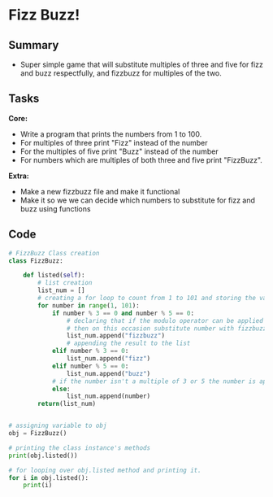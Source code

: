 # Fizz Buzz!

## Summary

* Super simple game that will substitute multiples of three and five for fizz and buzz respectfully, and fizzbuzz for multiples of the two.

## Tasks

**Core:**
* Write a program that prints the numbers from 1 to 100.
* For multiples of three print "Fizz" instead of the number
* For the multiples of five print "Buzz" instead of the number
* For numbers which are multiples of both three and five print "FizzBuzz".

**Extra:**
* Make a new fizzbuzz file and make it functional
* Make it so we we can decide which numbers to substitute for fizz and buzz using functions

## Code

```python
# FizzBuzz Class creation
class FizzBuzz:

    def listed(self):
        # list creation
        list_num = []
        # creating a for loop to count from 1 to 101 and storing the value in number
        for number in range(1, 101):
            if number % 3 == 0 and number % 5 == 0:
                # declaring that if the modulo operator can be applied to the the value of number and equal 0
                # then on this occasion substitute number with fizzbuzz
                list_num.append("fizzbuzz")
                # appending the result to the list
            elif number % 3 == 0:
                list_num.append("fizz")
            elif number % 5 == 0:
                list_num.append("buzz")
            # if the number isn't a multiple of 3 or 5 the number is appended normally.
            else:
                list_num.append(number)
        return(list_num)


# assigning variable to obj
obj = FizzBuzz()

# printing the class instance's methods
print(obj.listed())

# for looping over obj.listed method and printing it.
for i in obj.listed():
    print(i)


```